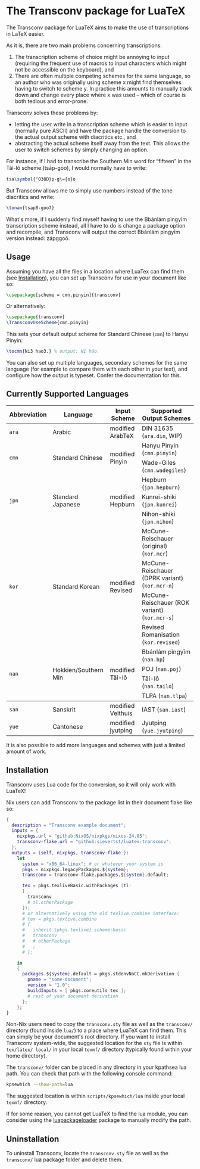 # The Transconv package for LuaTeX

The Transconv package for LuaTeX aims to make the use of transcriptions in LaTeX
easier.

As it is, there are two main problems concerning transcriptions:

1. The transcription scheme of choice might be annoying to input (requiring the
   frequent use of macros to input characters which might not be accessible on
   the keyboard), and
2. There are often multiple competing schemes for the same language, so an
   author who was originally using scheme x might find themselves having to
   switch to scheme y. In practice this amounts to manually track down and
   change every place where x was used – which of course is both tedious and
   error-prone.

Transconv solves these problems by:

* letting the user write in a transcription scheme which is easier to
  input (normally pure ASCII) and have the package handle the conversion to the
  actual output scheme with diacritics etc., and
* abstracting the actual scheme itself away from the text. This allows the user
  to switch schemes by simply changing an option.

For instance, if I had to transcribe the Southern Min word for “fifteen”
in the Tâi-lô scheme (tsa&#x030D;p-gōo), I would normally have to write:

```latex
tsa\symbol{"030D}p-g\={o}o
```

But Transconv allows me to simply use numbers instead of the tone
diacritics and write:

```latex
\tonan{tsap8-goo7}
```

What's more, if I suddenly find myself having to use the Bbánlám pìngyīm transcription
scheme instead, all I have to do is change a package option and recompile, and
Transconv will output the correct Bbánlám pìngyīm version instead: zápggoô.

## Usage

Assuming you have all the files in a location where LuaTex can find them
(see [Installation](#installation)), you can set up Transconv for use in your
document like so:

```latex
\usepackage[scheme = cmn.pinyin]{transconv}
```

Or alternatively:

```latex
\usepackage{transconv}
\TransconvUseScheme{cmn.pinyin}
```

This sets your default output scheme for Standard Chinese (`cmn`) to Hanyu Pinyin:

```latex
\tocmn{Ni3 hao3.} % output: Nǐ hǎo.
```

You can also set up multiple languages, secondary schemes for the same language
(for example to compare them with each other in your text), and configure how
the output is typeset. Confer the documentation for this.

## Currently Supported Languages

<table>
  <thead>
    <tr>
      <th>Abbreviation</th>
      <th>Language</th>
      <th>Input Scheme</th>
      <th>Supported Output Schemes</th>
    </tr>
  </thead>
  <tbody>
    <tr>
      <td><code>ara</code></td>
      <td>Arabic</td>
      <td>modified ArabTeX</td>
      <td>DIN 31635 (<code>ara.din</code>, WIP)</td>
    </tr>
    <tr>
      <td rowspan="2"><code>cmn</code></td>
      <td rowspan="2">Standard Chinese</td>
      <td rowspan="2">modified Pinyin</td>
      <td>Hanyu Pinyin (<code>cmn.pinyin</code>)</td>
    </tr>
    <tr>
      <td>Wade-Giles (<code>cmn.wadegiles</code>)</td>
    </tr>
    <tr>
      <td rowspan="3"><code>jpn</code></td>
      <td rowspan="3">Standard Japanese</td>
      <td rowspan="3">modified Hepburn</td>
      <td>Hepburn (<code>jpn.hepburn</code>)</td>
    </tr>
    <tr>
      <td>Kunrei-shiki (<code>jpn.kunrei</code>)</td>
    </tr>
    <tr>
      <td>Nihon-shiki (<code>jpn.nihon</code>)</td>
    </tr>
    <tr>
      <td rowspan="4"><code>kor</code></td>
      <td rowspan="4">Standard Korean</td>
      <td rowspan="4">modified Revised</td>
      <td>McCune-Reischauer (original) (<code>kor.mcr</code>)</td>
    </tr>
    <tr>
      <td>McCune-Reischauer (DPRK variant) (<code>kor.mcr-n</code>)</td>
    </tr>
    <tr>
      <td>McCune-Reischauer (ROK variant) (<code>kor.mcr-s</code>)</td>
    </tr>
    <tr>
      <td>Revised Romanisation (<code>kor.revised</code>)</td>
    </tr>
    <tr>
      <td rowspan="4"><code>nan</code></td>
      <td rowspan="4">Hokkien/Southern Min</td>
      <td rowspan="4">modified Tâi-lô</td>
      <td>Bbánlám pìngyīm (<code>nan.bp</code>)</td>
    </tr>
    <tr>
      <td>POJ (<code>nan.poj</code>)</td>
    </tr>
    <tr>
      <td>Tâi-lô (<code>nan.tailo</code>)</td>
    </tr>
    <tr>
      <td>TLPA (<code>nan.tlpa</code>)</td>
    </tr>
  </tbody>
  <tr>
    <td rowspan="1"><code>san</code></td>
    <td rowspan="1">Sanskrit</td>
    <td rowspan="1">modified Velthuis</td>
    <td rowspan="1">IAST (<code>san.iast</code>)</td>
  </tr>
  <tr>
    <td rowspan="1"><code>yue</code></td>
    <td rowspan="1">Cantonese</td>
    <td rowspan="1">modified jyutping</td>
    <td rowspan="1">Jyutping (<code>yue.jyutping</code>)</td>
  </tr>
</table>

It is also possible to add more languages and schemes with just a limited amount
of work.

## Installation

Transconv uses Lua code for the conversion, so it will only work with LuaTeX!

Nix users can add Transconv to the package list in their document flake like so:

```nix
{
  description = "Transconv example document";
  inputs = {
    nixpkgs.url = "github:NixOS/nixpkgs/nixos-24.05";
    transconv-flake.url = "github:sievertst/luatex-transconv";
  };
  outputs = {self, nixpkgs, transconv-flake }:
    let
      system = "x86_64-linux"; # or whatever your system is
      pkgs = nixpkgs.legacyPackages.${system};
      transconv = transconv-flake.packages.${system}.default;

      tex = pkgs.texliveBasic.withPackages (tl:
      [ 
        transconv 
        # tl.otherPackage
      ]);
      # or alternatively using the old texlive.combine interface:
      # tex = pkgs.texlive.combine
      # {
      #   inherit (pkgs.texlive) scheme-basic
      #   transconv
      #   # otherPackage
      #   ;
      # };

    in
    {
      packages.${system}.default = pkgs.stdenvNoCC.mkDerivation {
        pname = "some-document";
        version = "1.0";
        buildInputs = [ pkgs.coreutils tex ];      
        # rest of your document derivation
      };
    };
}
```

Non-Nix users need to copy the `transconv.sty` file as well as the `transconv/
` directory (found inside `lua/`) to a place where LuaTeX can find them. This
can simply be your document's root directory. If you want to install Transconv
system-wide, the suggested location for the `sty` file is within `tex/latex/
local/` in your local `texmf/` directory (typically found within your home
directory).

The `transconv/` folder can be placed in any directory in your kpathsea lua
path. You can check that path with the following console command:

```bash
kpsewhich --show-path=lua
```

The suggested location is within `scripts/kpsewhich/lua` inside your local `texmf/`
directory.

If for some reason, you cannot get LuaTeX to find the lua module,
you can consider using the
[luapackageloader](https://www.ctan.org/pkg/luapackageloader) package to
manually modify the path.

## Uninstallation

To uninstall Transconv, locate the `transconv.sty` file as well as the
`transconv/` lua package folder and delete them.
